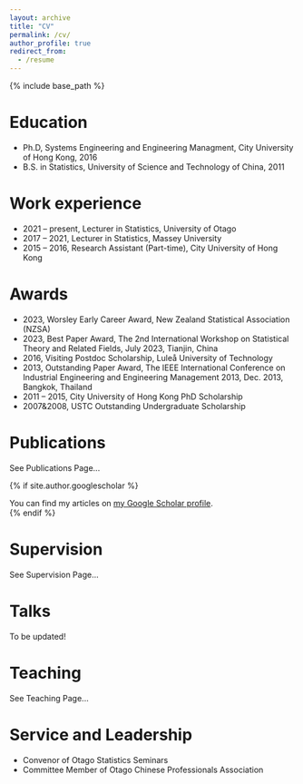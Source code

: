 ```yaml
---
layout: archive
title: "CV"
permalink: /cv/
author_profile: true
redirect_from:
  - /resume
---
```


{% include base_path %}

Education
======
* Ph.D, Systems Engineering and Engineering Managment, City University of Hong Kong, 2016
* B.S. in Statistics, University of Science and Technology of China, 2011

Work experience
======
* 2021 – present, Lecturer in Statistics, University of Otago
* 2017 – 2021, Lecturer in Statistics, Massey University
* 2015 – 2016, Research Assistant (Part-time), City University of Hong Kong 

Awards
======
* 2023, Worsley Early Career Award, New Zealand Statistical Association (NZSA)
* 2023, Best Paper Award, The 2nd International Workshop on Statistical Theory and Related Fields, July 2023, Tianjin, China
* 2016, Visiting Postdoc Scholarship, Luleå University of Technology
* 2013, Outstanding Paper Award, The IEEE International Conference on Industrial Engineering and Engineering Management 2013, Dec. 2013, Bangkok, Thailand
* 2011 – 2015, City University of Hong Kong PhD Scholarship
* 2007&2008, USTC Outstanding Undergraduate Scholarship

Publications
======

See Publications Page...

{% if site.author.googlescholar %}
  <div class="wordwrap">You can find my articles on <a href="{{site.author.googlescholar}}">my Google Scholar profile</a>.</div>
{% endif %}

<!---   <ul>{% for post in site.publications reversed %} --->
<!---     {% include archive-single-cv.html %} --->
<!---   {% endfor %}</ul> --->

Supervision
======

See Supervision Page...

Talks
======

To be updated!

<!--- <ul>{% for post in site.talks reversed %} --->
<!---   {% include archive-single-talk-cv.html  %} --->
<!---  {% endfor %}</ul> --->
  
Teaching
======

See Teaching Page...

<!--- <ul>{% for post in site.teaching reversed %}--->
<!---  {% include archive-single-cv.html %}--->
<!--- {% endfor %}</ul>--->
  
Service and Leadership
======
*  Convenor of Otago Statistics Seminars
*  Committee Member of Otago Chinese Professionals Association
